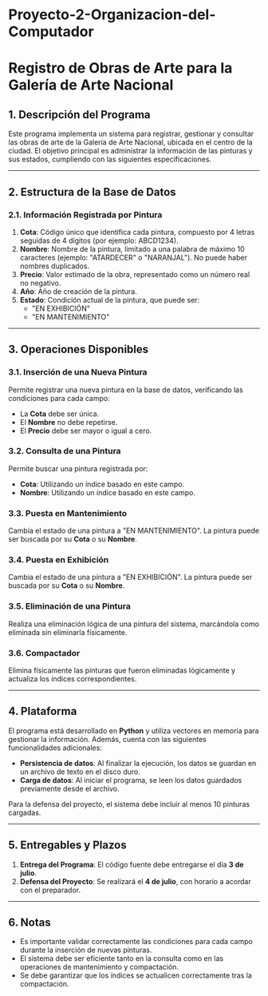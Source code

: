 # Proyecto-2-Organizacion-del-Computador

# Registro de Obras de Arte para la Galería de Arte Nacional

## 1. Descripción del Programa
Este programa implementa un sistema para registrar, gestionar y consultar las obras de arte de la Galería de Arte Nacional, ubicada en el centro de la ciudad. El objetivo principal es administrar la información de las pinturas y sus estados, cumpliendo con las siguientes especificaciones.

---

## 2. Estructura de la Base de Datos
### 2.1. Información Registrada por Pintura
1. **Cota**: Código único que identifica cada pintura, compuesto por 4 letras seguidas de 4 dígitos (por ejemplo: ABCD1234).
2. **Nombre**: Nombre de la pintura, limitado a una palabra de máximo 10 caracteres (ejemplo: "ATARDECER" o "NARANJAL"). No puede haber nombres duplicados.
3. **Precio**: Valor estimado de la obra, representado como un número real no negativo.
4. **Año**: Año de creación de la pintura.
5. **Estado**: Condición actual de la pintura, que puede ser:
   - "EN EXHIBICIÓN"
   - "EN MANTENIMIENTO"

---

## 3. Operaciones Disponibles

### 3.1. Inserción de una Nueva Pintura
Permite registrar una nueva pintura en la base de datos, verificando las condiciones para cada campo:
- La **Cota** debe ser única.
- El **Nombre** no debe repetirse.
- El **Precio** debe ser mayor o igual a cero.

### 3.2. Consulta de una Pintura
Permite buscar una pintura registrada por:
- **Cota**: Utilizando un índice basado en este campo.
- **Nombre**: Utilizando un índice basado en este campo.

### 3.3. Puesta en Mantenimiento
Cambia el estado de una pintura a "EN MANTENIMIENTO". La pintura puede ser buscada por su **Cota** o su **Nombre**.

### 3.4. Puesta en Exhibición
Cambia el estado de una pintura a "EN EXHIBICIÓN". La pintura puede ser buscada por su **Cota** o su **Nombre**.

### 3.5. Eliminación de una Pintura
Realiza una eliminación lógica de una pintura del sistema, marcándola como eliminada sin eliminarla físicamente.

### 3.6. Compactador
Elimina físicamente las pinturas que fueron eliminadas lógicamente y actualiza los índices correspondientes.

---

## 4. Plataforma
El programa está desarrollado en **Python** y utiliza vectores en memoria para gestionar la información. Además, cuenta con las siguientes funcionalidades adicionales:

- **Persistencia de datos**: Al finalizar la ejecución, los datos se guardan en un archivo de texto en el disco duro.
- **Carga de datos**: Al iniciar el programa, se leen los datos guardados previamente desde el archivo.

Para la defensa del proyecto, el sistema debe incluir al menos 10 pinturas cargadas.

---

## 5. Entregables y Plazos
1. **Entrega del Programa**: El código fuente debe entregarse el día **3 de julio**.
2. **Defensa del Proyecto**: Se realizará el **4 de julio**, con horario a acordar con el preparador.

---

## 6. Notas
- Es importante validar correctamente las condiciones para cada campo durante la inserción de nuevas pinturas.
- El sistema debe ser eficiente tanto en la consulta como en las operaciones de mantenimiento y compactación.
- Se debe garantizar que los índices se actualicen correctamente tras la compactación.

